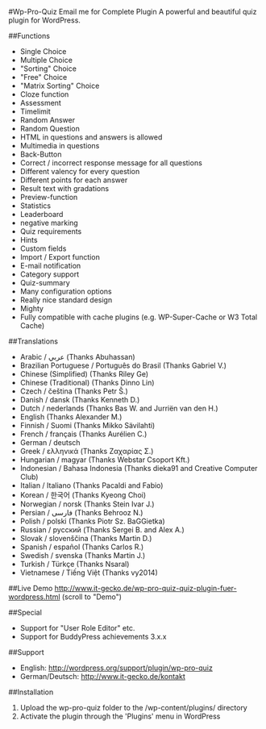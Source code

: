 #Wp-Pro-Quiz
Email me for Complete Plugin
A powerful and beautiful quiz plugin for WordPress.

##Functions
- Single Choice
- Multiple Choice
- "Sorting" Choice
- "Free" Choice
- "Matrix Sorting" Choice
- Cloze function
- Assessment
- Timelimit
- Random Answer
- Random Question
- HTML in questions and answers is allowed
- Multimedia in questions
- Back-Button
- Correct / incorrect response message for all questions
- Different valency for every question
- Different points for each answer
- Result text with gradations
- Preview-function
- Statistics
- Leaderboard
- negative marking
- Quiz requirements
- Hints
- Custom fields
- Import / Export function
- E-mail notification
- Category support
- Quiz-summary
- Many configuration options
- Really nice standard design
- Mighty
- Fully compatible with cache plugins (e.g. WP-Super-Cache or W3 Total Cache)


##Translations
- Arabic / عربي (Thanks Abuhassan)
- Brazilian Portuguese / Português do Brasil (Thanks Gabriel V.)
- Chinese (Simplified) (Thanks Riley Ge)
- Chinese (Traditional) (Thanks Dinno Lin)
- Czech / čeština (Thanks Petr Š.)
- Danish / dansk (Thanks Kenneth D.)
- Dutch / nederlands (Thanks Bas W. and Jurriën van den H.)
- English (Thanks Alexander M.)
- Finnish / Suomi (Thanks Mikko Sävilahti)
- French / français (Thanks Aurélien C.)
- German / deutsch
- Greek / ελληνικά (Thanks Ζαχαρίας Σ.)
- Hungarian / magyar (Thanks Webstar Csoport Kft.)
- Indonesian / Bahasa Indonesia (Thanks dieka91 and Creative Computer Club)
- Italian / Italiano (Thanks Pacaldi and Fabio)
- Korean / 한국어 (Thanks Kyeong Choi)
- Norwegian / norsk (Thanks Stein Ivar J.)
- Persian / فارسی (Thanks Behrooz N.)
- Polish / polski (Thanks Piotr Sz. BaGGietka)
- Russian / русский (Thanks Sergei B. and Alex A.)
- Slovak / slovenščina (Thanks Martin D.)
- Spanish / español (Thanks Carlos R.)
- Swedish / svenska (Thanks Martin J.)
- Turkish / Türkçe (Thanks Nsaral)
- Vietnamese / Tiếng Việt (Thanks vy2014)

##Live Demo
http://www.it-gecko.de/wp-pro-quiz-quiz-plugin-fuer-wordpress.html (scroll to "Demo")

##Special
- Support for "User Role Editor" etc.
- Support for BuddyPress achievements 3.x.x

##Support
- English: http://wordpress.org/support/plugin/wp-pro-quiz
- German/Deutsch: http://www.it-gecko.de/kontakt

##Installation

1. Upload the wp-pro-quiz folder to the /wp-content/plugins/ directory
2. Activate the plugin through the 'Plugins' menu in WordPress
